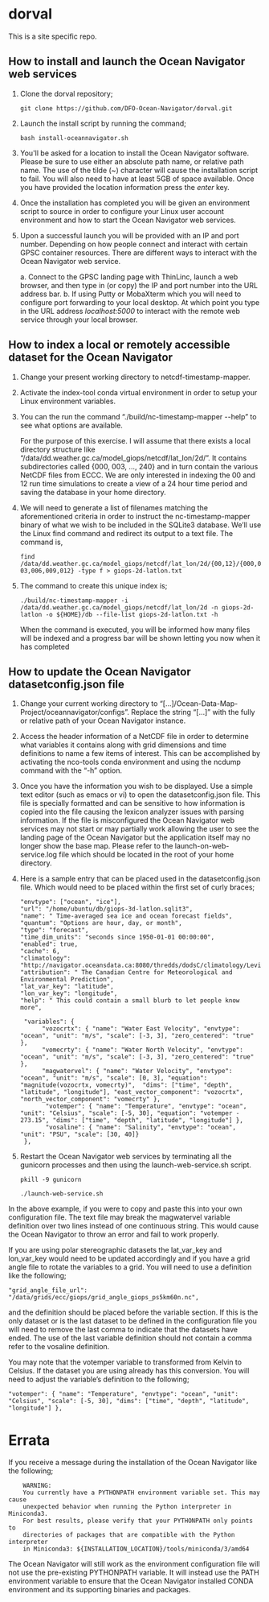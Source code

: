 # dorval
This is a site specific repo.

## How to install and launch the Ocean Navigator web services
 1. Clone the dorval repository;
 
    ```git clone https://github.com/DFO-Ocean-Navigator/dorval.git```

2. Launch the install script by running the command;

   ```bash install-oceannavigator.sh```
   
3. You'll be asked for a location to install the Ocean Navigator software. Please be sure to use either an absolute path name, or relative path name. The use of the tilde (~) character will cause the installation script to fail. You will also need to have at least 5GB of space available. Once you have provided the location information press the *enter* key.

4. Once the installation has completed you will be given an environment script to source in order to configure your Linux user account environment and how to start the Ocean Navigator web services.

5. Upon a successful launch you will be provided with an IP and port number. Depending on how people connect and interact with certain GPSC container resources. There are different ways to interact with the Ocean Navigator web service.

   a. Connect to the GPSC landing page with ThinLinc, launch a web browser, and then type in (or copy) the IP and port number into the URL address bar. 
   b. If using Putty or MobaXterm  which you will need to configure port forwarding to your local desktop. At which point you type in the URL address *localhost:5000* to interact with the remote web service through your local browser.

## How to index a local or remotely accessible dataset for the Ocean Navigator
 1. Change your present working directory to netcdf-timestamp-mapper.
 
 2. Activate the index-tool conda virtual environment in order to setup your Linux environment variables.
 
 3. You can the run the command “./build/nc-timestamp-mapper --help” to see what options are available.
 
    For the purpose of this exercise. I will assume that there exists a local directory structure like “/data/dd.weather.gc.ca/model_giops/netcdf/lat_lon/2d/”. It contains subdirectories called {000, 003, …, 240} and in turn contain the various NetCDF files from ECCC.  We are only interested in indexing the 00 and 12 run time simulations to create a view of a 24 hour time period and saving the database in your home directory.
 4. We will need to generate a list of filenames matching the aforementioned criteria in order to instruct the nc-timestamp-mapper binary of what we wish to be included in the SQLite3 database. We’ll use the Linux find command and redirect its output to a text file. The command is,
 
    ```find /data/dd.weather.gc.ca/model_giops/netcdf/lat_lon/2d/{00,12}/{000,003,006,009,012} -type f > giops-2d-latlon.txt```
   
 5. The command to create this unique index is;
 
    ```./build/nc-timestamp-mapper -i /data/dd.weather.gc.ca/model_giops/netcdf/lat_lon/2d -n giops-2d-latlon -o ${HOME}/db --file-list giops-2d-latlon.txt -h```
  
    When the command is executed, you will be informed how many files will be indexed and a progress bar will be shown letting you now when it has completed

## How to update the Ocean Navigator datasetconfig.json file
 1. Change your current working directory to “[…]/Ocean-Data-Map-Project/oceannavigator/configs”. Replace the string “[…]” with the fully or relative path of your Ocean Navigator instance.
 
 2. Access the header information of a NetCDF file in order to determine what variables it contains along with grid dimensions and time definitions to name a few items of interest. This can be accomplished by activating the nco-tools conda environment and using the ncdump command with the “-h” option.
 
 3. Once you have the information you wish to be displayed. Use a simple text editor (such as emacs or vi) to open the datasetconfig.json file. This file is specially formatted and can be sensitive to how information is copied into the file causing the lexicon analyzer issues with parsing information. If the file is misconfigured the Ocean Navigator web services may not start or may partially work allowing the user to see the landing page of the Ocean Navigator but the application itself may no longer show the base map. Please refer to the launch-on-web-service.log file which should be located in the root of your home directory.
 
 4. Here is a sample entry that can be placed used in the datasetconfig.json file. Which would need to be placed within the first set of curly braces;

    ```"giops-3d-latlon": {
    "envtype": ["ocean", "ice"],
    "url": "/home/ubuntu/db/giops-3d-latlon.sqlit3",
    "name": " Time-averaged sea ice and ocean forecast fields",
    "quantum": "Options are hour, day, or month",
    "type": "forecast",
    "time_dim_units": "seconds since 1950-01-01 00:00:00",
    "enabled": true,
    "cache": 6,
    "climatology": "http://navigator.oceansdata.ca:8080/thredds/dodsC/climatology/Levitus98_PHC21/aggregated.ncml",
    "attribution": " The Canadian Centre for Meteorological and Environmental Prediction",
    "lat_var_key": "latitude",
    "lon_var_key": "longitude",
    "help": " This could contain a small blurb to let people know more",

     "variables": {
          "vozocrtx": { "name": "Water East Velocity", "envtype": "ocean", "unit": "m/s", "scale": [-3, 3], "zero_centered": "true" },
          "vomecrty": { "name": "Water North Velocity", "envtype": "ocean", "unit": "m/s", "scale": [-3, 3], "zero_centered": "true" },
          "magwatervel": { "name": "Water Velocity", "envtype": "ocean", "unit": "m/s", "scale": [0, 3], "equation": "magnitude(vozocrtx, vomecrty)",  "dims": ["time", "depth", "latitude", "longitude"], "east_vector_component": "vozocrtx", "north_vector_component": "vomecrty" },
           "votemper": { "name": "Temperature", "envtype": "ocean", "unit": "Celsius", "scale": [-5, 30], "equation": "votemper - 273.15", "dims": ["time", "depth", "latitude", "longitude"] },
           "vosaline": { "name": "Salinity", "envtype": "ocean", "unit": "PSU", "scale": [30, 40]}
     },
     ```    

 5. Restart the Ocean Navigator web services by terminating all the gunicorn processes and then using the launch-web-service.sh script.
 
     ```pkill -9 gunicorn```
     
     ```./launch-web-service.sh```
       
 In the above example, if you were to copy and paste this into your own configuration file. The text file may break the magwatervel variable definition over two lines instead of one continuous string. This would cause the Ocean Navigator to throw an error and fail to work properly.

 If you are using polar stereographic datasets the lat_var_key and lon_var_key would need to be updated accordingly and if you have a grid angle file to rotate the variables to a grid. You will need to use a definition like the following;

 ```"grid_angle_file_url": "/data/grids/ecc/giops/grid_angle_giops_ps5km60n.nc",```

 and the definition should be placed before the variable section. If this is the only dataset or is the last dataset to be defined in the configuration file you will need to remove the last comma to indicate that the datasets have ended. The use of the last variable definition should not contain a comma refer to the vosaline definition.

 You may note that the votemper variable to transformed from Kelvin to Celsius. If the dataset you are using already has this conversion. You will need to adjust the variable’s definition to the following;

 ```"votemper": { "name": "Temperature", "envtype": "ocean", "unit": "Celsius", "scale": [-5, 30], "dims": ["time", "depth", "latitude", "longitude"] },```

# Errata

If you receive a message during the installation of the Ocean Navigator like the following;

```
    WARNING:
    You currently have a PYTHONPATH environment variable set. This may cause
    unexpected behavior when running the Python interpreter in Miniconda3.
    For best results, please verify that your PYTHONPATH only points to
    directories of packages that are compatible with the Python interpreter
    in Miniconda3: ${INSTALLATION_LOCATION}/tools/miniconda/3/amd64
```

The Ocean Navigator will still work as the environment configuration file will not use the pre-existing PYTHONPATH variable. It will instead use the PATH environment variable to ensure that the Ocean Navigator installed CONDA environment and its supporting binaries and packages.
